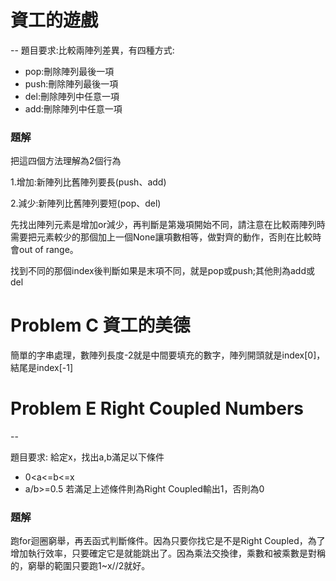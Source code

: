 # 資工的遊戲
--
題目要求:比較兩陣列差異，有四種方式:
- pop:刪除陣列最後一項
- push:刪除陣列最後一項
- del:刪除陣列中任意一項
- add:刪除陣列中任意一項

### 題解
把這四個方法理解為2個行為

1.增加:新陣列比舊陣列要長(push、add)

2.減少:新陣列比舊陣列要短(pop、del)

先找出陣列元素是增加or減少，再判斷是第幾項開始不同，請注意在比較兩陣列時需要把元素較少的那個加上一個None讓項數相等，做對齊的動作，否則在比較時會out of range。

找到不同的那個index後判斷如果是末項不同，就是pop或push;其他則為add或del



# Problem C 資工的美德

簡單的字串處理，數陣列長度-2就是中間要填充的數字，陣列開頭就是index[0]，結尾是index[-1]

# Problem E Right Coupled Numbers

--

題目要求:
給定x，找出a,b滿足以下條件
- 0<a<=b<=x
- a/b>=0.5
若滿足上述條件則為Right Coupled輸出1，否則為0

### 題解
跑for迴圈窮舉，再丟函式判斷條件。因為只要你找它是不是Right Coupled，為了增加執行效率，只要確定它是就能跳出了。因為乘法交換律，乘數和被乘數是對稱的，窮舉的範圍只要跑1~x//2就好。
